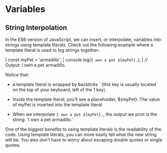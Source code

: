 # Variables

## String Interpolation
In the ES6 version of JavaScript, we can insert, or interpolate, variables into strings using template literals. Check out the following example where a template literal is used to log strings together:

| const myPet = 'armadillo';
| console.log(`I own a pet ${myPet}.`);
| // Output: I own a pet armadillo.


Notice that:

- a template literal is wrapped by backticks ` (this key is usually located on the top of your keyboard, left of the 1 key).

- Inside the template literal, you’ll see a placeholder, ${myPet}. The value of myPet is inserted into the template literal.

- When we interpolate `I own a pet ${myPet}.`, the output we print is the string: 'I own a pet armadillo.'

One of the biggest benefits to using template literals is the readability of the code. Using template literals, you can more easily tell what the new string will be. You also don’t have to worry about escaping double quotes or single quotes.